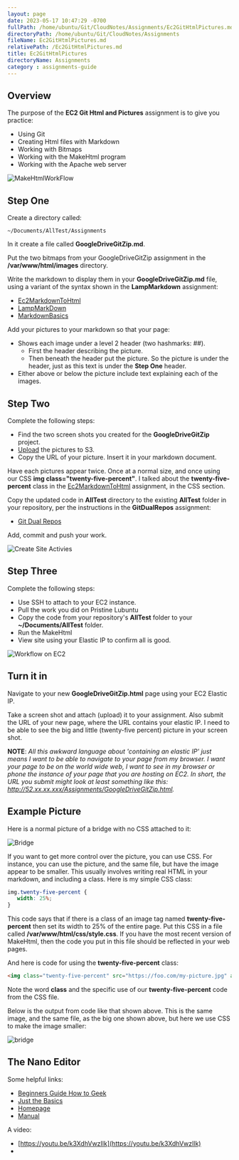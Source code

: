 ```yaml
---
layout: page
date: 2023-05-17 10:47:29 -0700
fullPath: /home/ubuntu/Git/CloudNotes/Assignments/Ec2GitHtmlPictures.md
directoryPath: /home/ubuntu/Git/CloudNotes/Assignments
fileName: Ec2GitHtmlPictures.md
relativePath: /Ec2GitHtmlPictures.md
title: Ec2GitHtmlPictures
directoryName: Assignments
category : assignments-guide
---
```


## Overview

The purpose of the **EC2 Git Html and Pictures** assignment is to give you practice:

- Using Git
- Creating Html files with Markdown
- Working with Bitmaps
- Working with the MakeHtml program
- Working with the Apache web server

![MakeHtmlWorkFlow](https://s3.amazonaws.com/bucket01.elvenware.com/images/make-html-work-flow.png)

## Step One

Create a directory called:

```
~/Documents/AllTest/Assignments
```

In it create a file called **GoogleDriveGitZip.md**.

Put the two bitmaps from your GoogleDriveGitZip assignment in the **/var/www/html/images** directory.

Write the markdown to display them in your **GoogleDriveGitZip.md** file, using a variant of the syntax shown in the **LampMarkdown** assignment:

- [Ec2MarkdownToHtml](http://www.ccalvert.net/books/CloudNotes/Assignments/Ec2MarkdownToHtml.html#bitmaps)
- [LampMarkDown](http://www.ccalvert.net/books/CloudNotes/Assignments/LampMarkdown.html#step-four)
- [MarkdownBasics](http://www.ccalvert.net/books/CloudNotes/Assignments/MarkdownBasics.html#creating-pictures)

Add your pictures to your markdown so that your page:

- Shows each image under a level 2 header (two hashmarks: ##).
  - First the header describing the picture.
  - Then beneath the header put the picture. So the picture is under the header, just as this text is under the **Step One** header.
- Either above or below the picture include text explaining each of the images.

## Step Two

Complete the following steps:

- Find the two screen shots you created for the **GoogleDriveGitZip** project.
- [Upload][s3-upload] the pictures to S3.
- Copy the URL of your picture. Insert it in your markdown document.

Have each pictures appear twice. Once at a normal size, and once using our CSS **img class="twenty-five-percent"**. I talked about the **twenty-five-percent** class in the [Ec2MarkdownToHtml][ec2css] assignment, in the CSS section.

Copy the updated code in **AllTest** directory to the existing **AllTest** folder in your repository, per the instructions in the **GitDualRepos** assignment:

- [Git Dual Repos](http://www.ccalvert.net/books/CloudNotes/Assignments/GitDualRepos.html#alltest)

Add, commit and push your work.

[ec2css]: http://www.ccalvert.net/books/CloudNotes/Assignments/Ec2MarkdownToHtml.html#css

![Create Site Activies](https://s3.amazonaws.com/bucket01.elvenware.com/images/create-web-site-activities.png)

[s3-upload]: http://www.elvenware.com/charlie/development/cloud/WebServices.html#s3

## Step Three

Complete the following steps:

- Use SSH to attach to your EC2 instance.
- Pull the work you did on Pristine Lubuntu
- Copy the code from your repository's **AllTest** folder to your **~/Documents/AllTest** folder.
- Run the MakeHtml
- View site using your Elastic IP to confirm all is good.

![Workflow on EC2](https://s3.amazonaws.com/bucket01.elvenware.com/images/update-site-on-ec2.png)

## Turn it in

Navigate to your new **GoogleDriveGitZip.html** page using your EC2 Elastic IP.

Take a screen shot and attach (upload) it to your assignment. Also submit the URL of your new page, where the URL contains your elastic IP. I need to be able to see the big and little (twenty-five percent) picture in your screen shot.

**NOTE**: *All this awkward language about 'containing an elastic IP' just means I want to be able to navigate to your page from my browser. I want your page to be on the world wide web, I want to see in my browser or phone the instance of your page that you are hosting on EC2. In short, the URL you submit might look at least something like this: http://52.xx.xx.xxx/Assignments/GoogleDriveGitZip.html.*

## Example Picture

Here is a normal picture of a bridge with no CSS attached to it:

![Bridge](https://upload.wikimedia.org/wikipedia/commons/thumb/1/1c/Manhattan_Bridge_Construction_1909.jpg/800px-Manhattan_Bridge_Construction_1909.jpg)

If you want to get more control over the picture, you can use CSS. For instance, you can use the picture, and the same file, but have the image appear to be smaller. This usually involves writing real HTML in your markdown, and including a class. Here is my simple CSS class:

```css
img.twenty-five-percent {
   width: 25%;
}
```

This code says that if there is a class of an image tag named **twenty-five-percent** then set its width to 25% of the entire page. Put this CSS in a file called **/var/www/html/css/style.css**. If you have the most recent version of MakeHtml, then the code you put in this file should be reflected in your web pages.

And here is code for using the **twenty-five-percent** class:

```html
<img class="twenty-five-percent" src="https://foo.com/my-picture.jpg" alt="bridge">
```

Note the word **class** and the specific use of our **twenty-five-percent** code from the CSS file.

Below is the output from code like that shown above. This is the same image, and the same file, as the big one shown above, but here we use CSS to make the image smaller:

<img class="twenty-five-percent" src="https://upload.wikimedia.org/wikipedia/commons/thumb/1/1c/Manhattan_Bridge_Construction_1909.jpg/800px-Manhattan_Bridge_Construction_1909.jpg" alt="bridge">

## The Nano Editor

Some helpful links:

- [Beginners Guide How to Geek](http://www.howtogeek.com/howto/42980/the-beginners-guide-to-nano-the-linux-command-line-text-editor/)
- [Just the Basics](http://mintaka.sdsu.edu/reu/nano.html)
- [Homepage](http://www.nano-editor.org/overview.php)
- [Manual](http://www.nano-editor.org/dist/v2.2/nano.html)

A video:

- [https://youtu.be/k3XdhVwzIlk](https://youtu.be/k3XdhVwzIlk)
-
